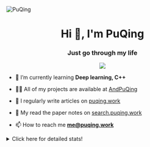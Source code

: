 ![PuQing](https://user-images.githubusercontent.com/27223114/171565019-9a56fae6-b08b-421f-99db-7e830da42371.png)

<h1 align="center">Hi 👋, I'm PuQing</h1>
<h3 align="center">Just go through my life</h3>

<p align="center">
  <img src="https://github-widgetbox.vercel.app/api/profile?username=AndPuQing&data=followers,repositories,stars,commits"/>
</p>

- 🌱 I’m currently learning **Deep learning, C++**

- 👨‍💻 All of my projects are available at [AndPuQing](https://github.com/AndPuQing)

- 📝 I regularly write articles on [puqing.work](http://puqing.work)

- 📜 My read the paper notes on [search.puqing.work](https://search.puqing.work)

- 📫 How to reach me **me@puqing.work**

<details>
<summary>Click here for detailed stats!</summary>

<!--START_SECTION:waka-->
**I'm a Night 🦉** 

```text
🌞 Morning    29 commits     ██░░░░░░░░░░░░░░░░░░░░░░░   11.07% 
🌆 Daytime    87 commits     ████████░░░░░░░░░░░░░░░░░   33.21% 
🌃 Evening    110 commits    ██████████░░░░░░░░░░░░░░░   41.98% 
🌙 Night      36 commits     ███░░░░░░░░░░░░░░░░░░░░░░   13.74%

```


📊 **This Week I Spent My Time On** 

```text
💬 Programming Languages: 
Python                   8 hrs 53 mins       ███████░░░░░░░░░░░░░░░░░░   30.06% 
Java                     5 hrs 38 mins       ████░░░░░░░░░░░░░░░░░░░░░   19.11% 
Jupyter Notebook         4 hrs 5 mins        ███░░░░░░░░░░░░░░░░░░░░░░   13.85% 
Markdown                 2 hrs 26 mins       ██░░░░░░░░░░░░░░░░░░░░░░░   8.25% 
Docker                   1 hr 51 mins        █░░░░░░░░░░░░░░░░░░░░░░░░   6.31%

🔥 Editors: 
VS Code                  13 hrs 51 mins      ███████████░░░░░░░░░░░░░░   46.06% 
Android Studio           6 hrs 37 mins       █████░░░░░░░░░░░░░░░░░░░░   22.03% 
PyCharm                  5 hrs 49 mins       ████░░░░░░░░░░░░░░░░░░░░░   19.38% 
DataSpell                3 hrs 46 mins       ███░░░░░░░░░░░░░░░░░░░░░░   12.53%

💻 Operating System: 
Windows                  15 hrs 55 mins      █████████████████░░░░░░░░   67.96% 
WSL                      7 hrs 30 mins       ████████░░░░░░░░░░░░░░░░░   32.04%

```


<!--END_SECTION:waka-->
</details>
